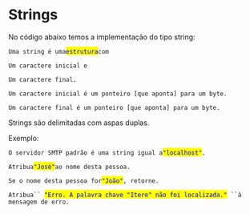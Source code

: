 # Strings

No código abaixo temos a implementação do tipo string:

`Uma string é uma`<mark style="color:blue;">`estrutura`</mark>`com`&#x20;

&#x20; `Um caractere inicial e`&#x20;

&#x20; `Um caractere final.`



`Um caractere inicial é um ponteiro [que aponta] para um byte.`&#x20;

`Um caractere final é um ponteiro [que aponta] para um byte.`



Strings são delimitadas com aspas duplas.

Exemplo:

`O servidor SMTP padrão é uma string igual a`<mark style="color:blue;">`"localhost"`</mark>`.`

`Atribua`<mark style="color:blue;">`"José"`</mark>`ao nome desta pessoa.`

`Se o nome desta pessoa for`<mark style="color:blue;">`"João"`</mark>`, retorne.`

`Atribua`` `<mark style="color:blue;">`"Erro. A palavra chave "Itere" não foi localizada."`</mark>` ``à mensagem de erro.`



